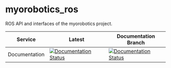 # myorobotics_ros
ROS API and interfaces of the myorobotics project.

|     Service       |  Latest  |  Documentation Branch  |
| ----------------- | -------- | ------- |
| Documentation     | [![Documentation Status](https://readthedocs.org/projects/myo-robotics-ros/badge/?version=latest)](http://myo-robotics-ros.readthedocs.io/en/latest/) | [![Documentation Status](https://readthedocs.org/projects/myo-robotics-ros/badge/?version=feature-documentation)](http://myo-robotics-ros.readthedocs.io/en/feature-documentation/)
